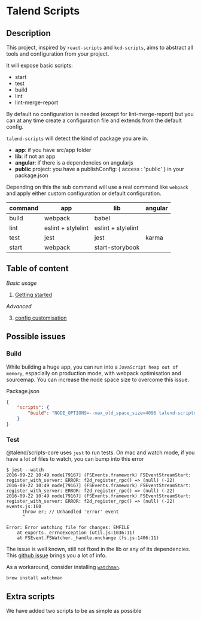 # Talend Scripts

## Description

This project, inspired by `react-scripts` and `kcd-scripts`, aims to abstract all tools and configuration from your project.

It will expose basic scripts:

- start
- test
- build
- lint
- lint-merge-report

By default no configuration is needed (except for lint-merge-report) but you can at any time create a configuration file and extends from the default config.

`talend-scripts` will detect the kind of package you are in.

- **app**: if you have src/app folder
- **lib**: if not an app
- **angular**: if there is a dependencies on angularjs
- **public** project: you have a publishConfig: { access : 'public' } in your package.json

Depending on this the sub command will use a real command like `webpack` and apply either custom configuration or default configuration.

| command | app                | lib                | angular |
| ------- | ------------------ | ------------------ | ------- |
| build   | webpack            | babel              |         |
| lint    | eslint + stylelint | eslint + stylelint |         |
| test    | jest               | jest               | karma   |
| start   | webpack            | start-storybook    |         |

## Table of content

_Basic usage_

1. [Getting started](./doc/getting-started.md)

_Advanced_

3. [config customisation](./doc/customisation.md)

## Possible issues

### Build

While building a huge app, you can run into a `JavaScript heap out of memory`, espacially on production mode, with webpack optimisation and sourcemap.
You can increase the node space size to overcome this issue.

Package.json

```json
{
	"scripts": {
		"build": "NODE_OPTIONS=--max_old_space_size=4096 talend-scripts build"
	}
}
```

### Test

@talend/scripts-core uses `jest` to run tests. On mac and watch mode, if you have a lot of files to watch, you can bump into this error

```
$ jest --watch
2016-09-22 10:49 node[79167] (FSEvents.framework) FSEventStreamStart: register_with_server: ERROR: f2d_register_rpc() => (null) (-22)
2016-09-22 10:49 node[79167] (FSEvents.framework) FSEventStreamStart: register_with_server: ERROR: f2d_register_rpc() => (null) (-22)
2016-09-22 10:49 node[79167] (FSEvents.framework) FSEventStreamStart: register_with_server: ERROR: f2d_register_rpc() => (null) (-22)
events.js:160
      throw er; // Unhandled 'error' event
      ^

Error: Error watching file for changes: EMFILE
    at exports._errnoException (util.js:1036:11)
    at FSEvent.FSWatcher._handle.onchange (fs.js:1406:11)
```

The issue is well known, still not fixed in the lib or any of its dependencies.
This [github issue](https://github.com/facebook/jest/issues/1767) brings you a lot of info.

As a workaround, consider installing [`watchman`](https://facebook.github.io/watchman/).

```
brew install watchman
```

## Extra scripts

We have added two scripts to be as simple as possible
